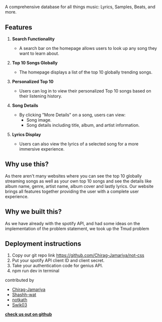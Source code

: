 # <Project title>

A comprehensive database for all things music: Lyrics, Samples, Beats, and more.

## Features

1. **Search Functionality**  
   - A search bar on the homepage allows users to look up any song they want to learn about.

2. **Top 10 Songs Globally**  
   - The homepage displays a list of the top 10 globally trending songs.

3. **Personalized Top 10**  
   - Users can log in to view their personalized Top 10 songs based on their listening history.

4. **Song Details**  
   - By clicking "More Details" on a song, users can view:
     - Song image.
     - Song details including title, album, and artist information.

5. **Lyrics Display**  
   - Users can also view the lyrics of a selected song for a more immersive experience.

## Why use this?
As there aren't many websites where you can see the top 10 globally streaming songs as well as your own top 10 songs and see the details like album name, genre, artist name, album cover and lastly lyrics. Our website brings all features together providing the user with a complete user experience.


## Why we built this?

As we have already with the spotify API, and had some ideas on the implementation of the problem statement, we took up the Tmud problem

## Deployment instructions
1. Copy our git repo link
https://github.com/Chirag-Jamariya/not-css
2. Put your spotify API client ID and client secret.
3. Take your authentication code for genius API.
4. npm run dev in terminal



contributed by
- [Chirag-Jamariya](https://github.com/Chirag-Jamariya)
- [Shashh-wat](https://github.com/Shashh-wat)
- [notkath](https://github.com/notkath)
- [Swik03](https://github.com/Swik03)

**[check us out on github](https://github.com/Chirag-Jamariya/not-css)**